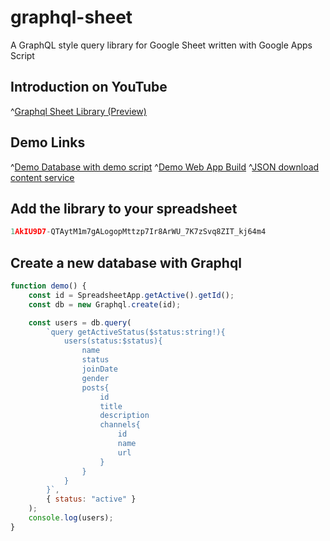 # graphql-sheet

A GraphQL style query library for Google Sheet written with Google Apps Script

## Introduction on YouTube

^[Graphql Sheet Library (Preview)]()

## Demo Links

^[Demo Database with demo script](https://docs.google.com/spreadsheets/d/1qXB0NJRSRAonA1E9k5RsdsGy0Sl4Lat9c2ERqVPlU9o/copy)
^[Demo Web App Build](https://script.google.com/macros/s/AKfycbyb9LrwC85_-3rM7ejioZnEYjRfps_TLaJLd1qzIEaSivdzBmlJV_Mdwm8m3M7-jBUmQg/exec)
^[JSON download content service](https://script.google.com/macros/s/AKfycbyb9LrwC85_-3rM7ejioZnEYjRfps_TLaJLd1qzIEaSivdzBmlJV_Mdwm8m3M7-jBUmQg/exec?download=true)

## Add the library to your spreadsheet

```javascript
1AkIU9D7-QTAytM1m7gALogopMttzp7Ir8ArWU_7K7zSvq8ZIT_kj64m4
```

## Create a new database with Graphql

```javascript
function demo() {
	const id = SpreadsheetApp.getActive().getId();
	const db = new Graphql.create(id);

	const users = db.query(
		`query getActiveStatus($status:string!){
            users(status:$status){
                name
                status
                joinDate
                gender
                posts{
                    id
                    title
                    description
                    channels{
                        id
                        name
                        url
                    }
                }
            }
        }`,
		{ status: "active" }
	);
	console.log(users);
}
```
